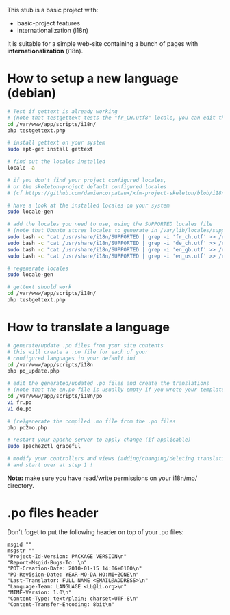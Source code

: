 This stub is a basic project with:

- basic-project features
- internationalization (i18n)

It is suitable for a simple web-site containing a bunch of pages with **internationalization** (i18n).


How to setup a new language (debian)
====================================
```bash
# Test if gettext is already working
# (note that testgettext tests the "fr_CH.utf8" locale, you can edit the script to change it)
cd /var/www/app/scripts/i18n/
php testgettext.php

# install gettext on your system
sudo apt-get install gettext

# find out the locales installed
locale -a

# if you don't find your project configured locales,
# or the skeleton-project default configured locales
# (cf https://github.com/damiencorpataux/xfm-project-skeleton/blob/i18n/config/default.ini)

# have a look at the installed locales on your system
sudo locale-gen

# add the locales you need to use, using the SUPPORTED locales file
# (note that Ubuntu stores locales to generate in /var/lib/locales/supported.d/local instead of /etc/locale.gen)
sudo bash -c "cat /usr/share/i18n/SUPPORTED | grep -i 'fr_ch.utf' >> /etc/locale.gen"
sudo bash -c "cat /usr/share/i18n/SUPPORTED | grep -i 'de_ch.utf' >> /etc/locale.gen"
sudo bash -c "cat /usr/share/i18n/SUPPORTED | grep -i 'en_gb.utf' >> /etc/locale.gen"
sudo bash -c "cat /usr/share/i18n/SUPPORTED | grep -i 'en_us.utf' >> /etc/locale.gen"

# regenerate locales
sudo locale-gen

# gettext should work
cd /var/www/app/scripts/i18n/
php testgettext.php
```


How to translate a language
===========================

```bash
# generate/update .po files from your site contents
# this will create a .po file for each of your
# configured languages in your default.ini
cd /var/www/app/scripts/i18n
php po_update.php

# edit the generated/updated .po files and create the translations
# (note that the en.po file is usually empty if you wrote your templates in english)
cd /var/www/app/scripts/i18n/po
vi fr.po
vi de.po

# (re)generate the compiled .mo file from the .po files
php po2mo.php

# restart your apache server to apply change (if applicable)
sudo apache2ctl graceful

# modify your controllers and views (adding/changing/deleting translations strings)
# and start over at step 1 !
```
**Note:** make sure you have read/write permissions on your i18n/mo/ directory.


.po files header
================
Don't foget to put the following header on top of your .po files:
```
msgid ""
msgstr ""
"Project-Id-Version: PACKAGE VERSION\n"
"Report-Msgid-Bugs-To: \n"
"POT-Creation-Date: 2010-01-15 14:06+0100\n"
"PO-Revision-Date: YEAR-MO-DA HO:MI+ZONE\n"
"Last-Translator: FULL NAME <EMAIL@ADDRESS>\n"
"Language-Team: LANGUAGE <LL@li.org>\n"
"MIME-Version: 1.0\n"
"Content-Type: text/plain; charset=UTF-8\n"
"Content-Transfer-Encoding: 8bit\n"
```
